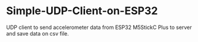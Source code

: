 # Simple-UDP-Client-on-ESP32
UDP client to send accelerometer data from ESP32 M5StickC Plus to server and save data on csv file.
